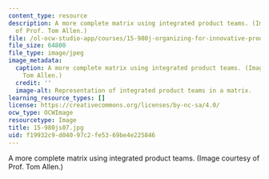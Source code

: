 ```yaml
---
content_type: resource
description: A more complete matrix using integrated product teams. (Image courtesy
  of Prof. Tom Allen.)
file: /ol-ocw-studio-app/courses/15-980j-organizing-for-innovative-product-development-spring-2007/f19932c9d04097c2fe5369be4e225846_15-980js07.jpg
file_size: 64800
file_type: image/jpeg
image_metadata:
  caption: A more complete matrix using integrated product teams. (Image by Prof.
    Tom Allen.)
  credit: ''
  image-alt: Representation of integrated product teams in a matrix.
learning_resource_types: []
license: https://creativecommons.org/licenses/by-nc-sa/4.0/
ocw_type: OCWImage
resourcetype: Image
title: 15-980js07.jpg
uid: f19932c9-d040-97c2-fe53-69be4e225846
---
```

A more complete matrix using integrated product teams. (Image courtesy of Prof. Tom Allen.)
